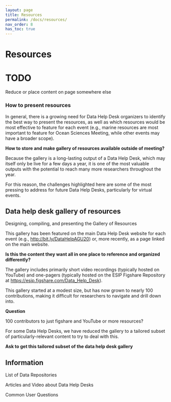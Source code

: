 ```yaml
---
layout: page
title: Resources
permalink: /docs/resources/
nav_order: 8
has_toc: true
---
```


# Resources

# TODO

Reduce or place content on page somewhere else

### How to present resources

In general, there is a growing need for Data Help Desk organizers to identify
the best way to present the resources, as well as which resources would be most
effective to feature for each event (e.g., marine resources are most important
to feature for Ocean Sciences Meeting, while other events may have a broader
scope).

**How to store and make gallery of resources available outside of meeting?**

Because the gallery is a long-lasting output of a Data Help Desk, which may
itself only be live for a few days a year, it is one of the most valuable
outputs with the potential to reach many more researchers throughout the year.

For this reason, the challenges highlighted here are some of the most pressing
to address for future Data Help Desks, particularly for virtual events.

## Data help desk gallery of resources

Designing, compiling, and presenting the Gallery of Resources

This gallery has been featured on the main Data Help Desk website for each event
(e.g., <http://bit.ly/DataHelpAGU20>) or, more recently, as a page linked on the
main website.

**Is this the content they want all in one place to reference and organized
differently?**

The gallery includes primarily short video recordings (typically hosted on
YouTube) and one-pagers (typically hosted on the ESIP Figshare Repository at
<https://esip.figshare.com/Data_Help_Desk>).

This gallery started at a modest size, but has now grown to nearly 100
contributions, making it difficult for researchers to navigate and drill down
into.

**Question**

100 contributors to just figshare and YouTube or more resources?

For some Data Help Desks, we have reduced the gallery to a tailored subset of
particularly-relevant content to try to deal with this.

**Ask to get this tailored subset of the data help desk gallery**

## Information

List of Data Repositories

Articles and Video about Data Help Desks

Common User Questions
